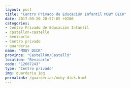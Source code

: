 ```yaml
---
layout: post
title: "Centro Privado de Educación Infantil MOBY DICK"
date: 2017-09-20 20:57:05 +0200
categories:
- Centro Privado de Educación Infantil
- castellon-castello
- benicarlo
- Centro privado
- guarderia
name: "MOBY DICK"
province: "Castellón/Castelló"
location: "Benicarlo"
code: "12007243"
type: "Centro privado"
img: guarderia.jpg
permalink: /guarderias/moby-dick.html
---
```

